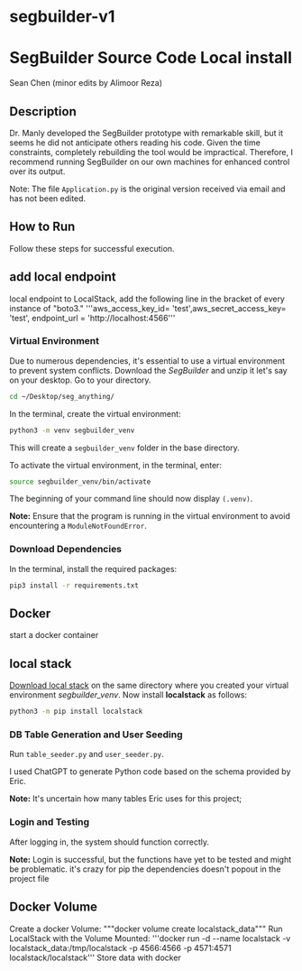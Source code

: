 # segbuilder-v1

# SegBuilder Source Code Local install
 Sean Chen (minor edits by Alimoor Reza)

## Description
Dr. Manly developed the SegBuilder prototype with remarkable skill, but it seems he did not anticipate others reading his code. Given the time constraints, completely rebuilding the tool would be impractical. Therefore, I recommend running SegBuilder on our own machines for enhanced control over its output. 

Note: The file `Application.py` is the original version received via email and has not been edited.

## How to Run
Follow these steps for successful execution.

## add local endpoint
local endpoint to LocalStack, add the following line in the bracket of every instance of "boto3."
        '''aws_access_key_id= 'test',aws_secret_access_key= 'test', endpoint_url = 'http://localhost:4566'''

### Virtual Environment
Due to numerous dependencies, it's essential to use a virtual environment to prevent system conflicts.
Download the _SegBuilder_ and unzip it let's say on your desktop. Go to your directory.
```bash
cd ~/Desktop/seg_anything/
```
In the terminal, create the virtual environment:
```bash
python3 -m venv segbuilder_venv
```
This will create a `segbuilder_venv` folder in the base directory.

To activate the virtual environment, in the terminal, enter:
```bash
source segbuilder_venv/bin/activate
```
The beginning of your command line should now display `(.venv)`.

**Note:** Ensure that the program is running in the virtual environment to avoid encountering a `ModuleNotFoundError`.

### Download Dependencies

In the terminal, install the required packages:
```bash
pip3 install -r requirements.txt
```
## Docker
start a docker container


## local stack
[Download local stack](https://github.com/localstack/localstack) on the same directory where you created your virtual environment _segbuilder_venv_. Now install __localstack__ as follows:
```bash
python3 -m pip install localstack
```



### DB Table Generation and User Seeding
Run `table_seeder.py` and `user_seeder.py`.

I used ChatGPT to generate Python code based on the schema provided by Eric.

**Note:** It's uncertain how many tables Eric uses for this project;



### Login and Testing
After logging in, the system should function correctly.



**Note:** Login is successful, but the functions have yet to be tested and might be problematic.
it's crazy for pip the dependencies doesn't popout in the project file


## Docker Volume
Create a docker Volume:
        """docker volume create localstack_data"""
Run LocalStack with the Volume Mounted:
        '''docker run -d --name localstack -v localstack_data:/tmp/localstack -p 4566:4566 -p 4571:4571 localstack/localstack'''
Store data with docker 

